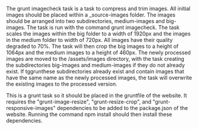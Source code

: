 The grunt imagecheck task is a task to compress and trim images. All initial images should be placed within a _source-images folder. The images should be arranged into two subdirectories, medium-images and big-images. The task is run with the command grunt imagecheck. The task scales the images within the big folder to a width of 1920px and the images in the medium folder to width of 720px. All images have their quality degraded to 70%. The task will then crop the big images to a height of 1064px and the medium images to a height of 460px. The newly processed images are moved to the /assets/images directory, with the task creating the subdirectories big-images and medium-images if they do not already exist. If tggrunthese subdirectories already exist and contain images that have the same name as the newly processed images, the task will overwrite the existing images to the processed version.

This is a grunt task so it should be placed in the gruntfile of the website. It requires the "grunt-image-resize", "grunt-resize-crop", and "grunt-responsive-images" dependencies to be added to the package.json of the website. Running the command npm install should then install these dependencies.
